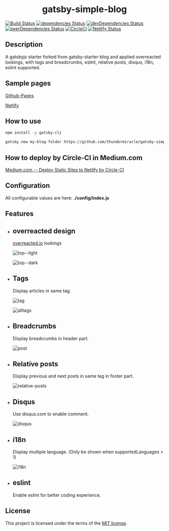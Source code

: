 <h1 align="center">gatsby-simple-blog</h1>

[![Build Status](https://travis-ci.org/thundermiracle/gatsby-simple-blog.svg)](https://travis-ci.org/thundermiracle/gatsby-simple-blog)
[![dependencies Status](https://david-dm.org/thundermiracle/gatsby-simple-blog/status.svg)](https://david-dm.org/thundermiracle/gatsby-simple-blog)
[![devDependencies Status](https://david-dm.org/thundermiracle/gatsby-simple-blog/dev-status.svg)](https://david-dm.org/thundermiracle/gatsby-simple-blog?type=dev)
[![peerDependencies Status](https://david-dm.org/thundermiracle/gatsby-simple-blog/peer-status.svg)](https://david-dm.org/thundermiracle/gatsby-simple-blog?type=peer)
[![CircleCI](https://circleci.com/gh/thundermiracle/gatsby-simple-blog.svg?style=svg)](https://circleci.com/gh/thundermiracle/gatsby-simple-blog)
[![Netlify Status](https://api.netlify.com/api/v1/badges/bdb0f821-73be-43ea-8ad5-bf002188415f/deploy-status)](https://app.netlify.com/sites/kind-thompson-8554b1/deploys)

## Description

A gatsbyjs starter forked from gatsby-starter-blog and applied overreacted lookings, with tags and breadcrumbs, eslint, relative posts, disqus, i18n, eslint supported.

## Sample pages

[Github-Pages](https://thundermiracle.github.io/gatsby-simple-blog/)

[Netlify](https://gatsby-simple-blog.thundermiracle.com/)

## How to use

```sh
npm install -g gatsby-cli

gatsby new my-blog-folder https://github.com/thundermiracle/gatsby-simple-blog
```

## How to deploy by Circle-CI in Medium.com

[Medium.com -- Deploy Static Sites to Netlify by Circle-CI](https://medium.com/@thundermiracle/deploy-static-sites-to-netlify-by-circle-ci-ab51a0b59b73?source=friends_link&sk=095db82e2f8e8ef91d03a171f217e340)

## Configuration

All configurable values are here: __./config/index.js__

## Features

* ## __overreacted design__

  [overreacted.io](https://overreacted.io/) lookings

  ![top--light](./screenshots/top.png)

  ![top--dark](./screenshots/top-dark.png)

* ## __Tags__

  Display articles in same tag.

  ![tag](./screenshots/tag.png)

  ![alltags](./screenshots/alltags.png)

* ## __Breadcrumbs__

  Display breadcrumbs in header part.

  ![post](./screenshots/post.png)

* ## __Relative posts__

  Display previous and next posts in same tag in footer part.

  ![relative-posts](./screenshots/relative-posts.png)

* ## __Disqus__

  Use disqus.com to enable comment.

  ![disqus](./screenshots/disqus.png)

* ## __i18n__

  Display multiple language. (Only be shown when supportedLanguages > 1)

  ![i18n](./screenshots/i18n.png)

* ## __eslint__

  Enable eslint for better coding experience.

## License

This project is licensed under the terms of the [MIT license](/LICENSE).
